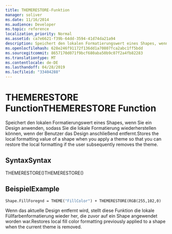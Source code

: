 ```yaml
---
title: THEMERESTORE-Funktion
manager: soliver
ms.date: 11/16/2014
ms.audience: Developer
ms.topic: reference
localization_priority: Normal
ms.assetid: ca7e6621-f39b-64dd-3594-41d74da21a94
description: Speichert den lokalen Formatierungswert eines Shapes, wenn Sie ein Design anwenden, sodass Sie die lokale Formatierung wiederherstellen können, wenn der Benutzer das Design anschließend entfernt.
ms.openlocfilehash: 628e246f91172f136dd1a70807fca2abc1ff5bdd
ms.sourcegitcommit: 8657170d071f9bcf680aba50b9c07f2a4fb82283
ms.translationtype: MT
ms.contentlocale: de-DE
ms.lasthandoff: 04/28/2019
ms.locfileid: "33404288"
---
```

# <a name="themerestore-function"></a><span data-ttu-id="36680-103">THEMERESTORE Function</span><span class="sxs-lookup"><span data-stu-id="36680-103">THEMERESTORE Function</span></span>

<span data-ttu-id="36680-104">Speichert den lokalen Formatierungswert eines Shapes, wenn Sie ein Design anwenden, sodass Sie die lokale Formatierung wiederherstellen können, wenn der Benutzer das Design anschließend entfernt.</span><span class="sxs-lookup"><span data-stu-id="36680-104">Stores the local formatting value of a shape when you apply a theme so that you can restore the local formatting if the user subsequently removes the theme.</span></span>
  
## <a name="syntax"></a><span data-ttu-id="36680-105">Syntax</span><span class="sxs-lookup"><span data-stu-id="36680-105">Syntax</span></span>

<span data-ttu-id="36680-106">THEMERESTORE()</span><span class="sxs-lookup"><span data-stu-id="36680-106">THEMERESTORE()</span></span>
  
## <a name="example"></a><span data-ttu-id="36680-107">Beispiel</span><span class="sxs-lookup"><span data-stu-id="36680-107">Example</span></span>

```vb
Shape.FillForegnd = THEME("FillColor") + THEMERESTORE(RGB(255,102,0)
```

<span data-ttu-id="36680-108">Wenn das aktuelle Design entfernt wird, stellt diese Funktion die lokale Füllfarbenformatierung wieder her, die zuvor auf ein Shape angewendet worden war.</span><span class="sxs-lookup"><span data-stu-id="36680-108">Restores local fill color formatting previously applied to a shape when the current theme is removed.</span></span>
  

